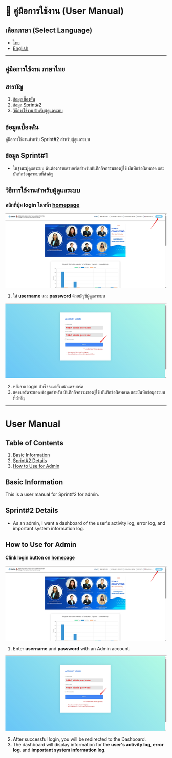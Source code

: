 # 📖 คู่มือการใช้งาน (User Manual)

## เลือกภาษา (Select Language)
- [ไทย](#คู่มือการใช้งาน-ภาษาไทย)
- [English](#user-manual)

---

## คู่มือการใช้งาน ภาษาไทย
## สารบัญ
1. [ข้อมูลเบื้องตัน](#ข้อมูลเบื้องตัน)
2. [ข้อมูล Sprint#2](#ข้อมูล-sprint1)
3. [วิธีการใช้งานสำหรับผู้ดูแลระบบ](#วิธีการใช้งานสำหรับ-admin)

## ข้อมูลเบื้องตัน
คู่มือการใช้งานสำหรับ Sprint#2 สำหรับผู้ดูแลระบบ

## ข้อมูล Sprint#1
- ในฐานะผู้ดูแลระบบ ฉันต้องการแดชบอร์ดสำหรับบันทึกกิจกรรมของผู้ใช้ บันทึกข้อผิดพลาด และบันทึกข้อมูลระบบที่สำคัญ

## วิธีการใช้งานสำหรับผู้ดูแลระบบ
### คลิกที่ปุ่ม login ในหน้า [homepage](https://cs040268.cpkkuhost.com/)

![homepage](../Img/homepage.png)

1. ใส่ **username** และ **password** ด้วยบัญชีผู้ดูแลระบบ

![loginpage](../Img/loginpage.png)

2. หลังจาก login สำเร็จจะมายังหน้าแดชบอร์ด
3. แดชบอร์ดจะแสดงข้อมูลสำหรับ บันทึกกิจกรรมของผู้ใช้ บันทึกข้อผิดพลาด และบันทึกข้อมูลระบบที่สำคัญ

---

# User Manual

## Table of Contents
1. [Basic Information](#basic-information)
2. [Sprint#2 Details](#sprint1-details)
3. [How to Use for Admin](#how-to-use-for-admin)

## Basic Information
This is a user manual for Sprint#2 for admin.

## Sprint#2 Details
-  As an admin, I want a dashboard of the user's activity log, error log, and important system information log.

## How to Use for Admin
#### Clink login button on [homepage](https://cs040268.cpkkuhost.com/)

![homepage](../Img/homepage.png)

1. Enter **username** and **password** with an Admin account.

![loginpage](../Img/loginpage.png)

2. After successful login, you will be redirected to the Dashboard.
3. The dashboard will display information for the **user's activity log**, **error log**, and **important system information log**.
     

